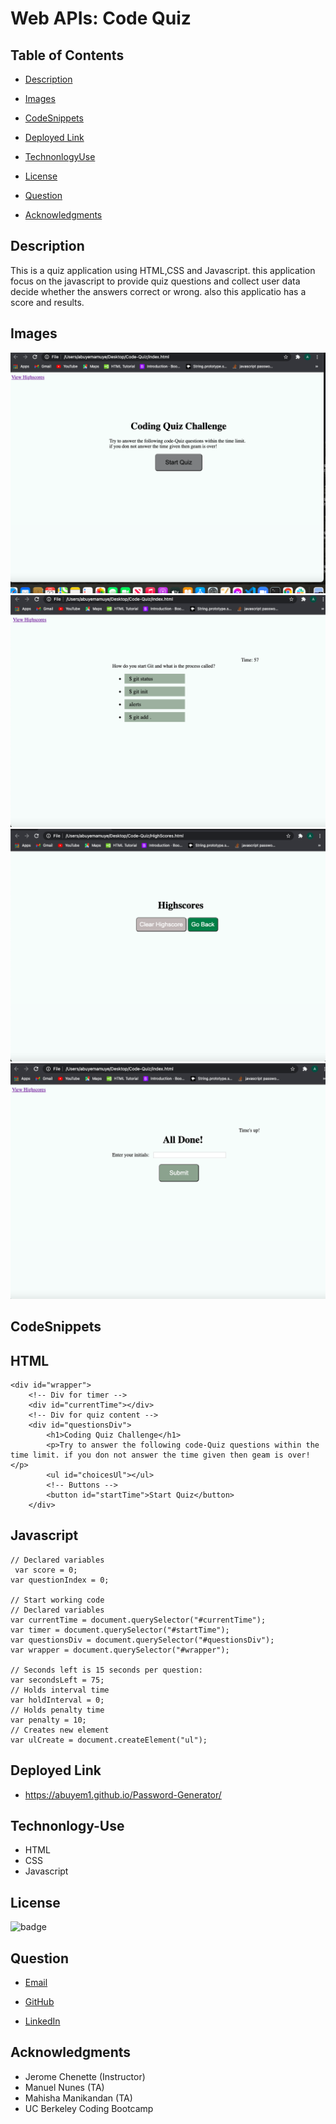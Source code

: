 # Web APIs: Code Quiz

## Table of Contents

- [Description](#description)

- [Images](#images)

- [CodeSnippets](#CodeSnippets)

- [Deployed Link](#deployed-link)

- [TechnonlogyUse](#Technonlogy-Use)

- [License](#license)

- [Question](#Question)

- [Acknowledgments](#Acknowledgments)

## Description

This is a quiz application using HTML,CSS and Javascript.
this application focus on the javascript to provide quiz questions and
collect user data decide whether the answers correct or wrong.
also this applicatio has a score and results.

## Images

![alt text](./assets/image/ScreenShot2020-12-22.png)
![alt text](./assets/image/ScreenShot2020-4.49.09.png)
![alt text](./assets/image/ScreenShot2020-12.png)
![alt text](./assets/image/ScreenShot2020.png)

## CodeSnippets

## HTML

    <div id="wrapper">
        <!-- Div for timer -->
        <div id="currentTime"></div>
        <!-- Div for quiz content -->
        <div id="questionsDiv">
            <h1>Coding Quiz Challenge</h1>
            <p>Try to answer the following code-Quiz questions within the time limit. if you don not answer the time given then geam is over!</p>
            <ul id="choicesUl"></ul>
            <!-- Buttons -->
            <button id="startTime">Start Quiz</button>
        </div>

## Javascript

    // Declared variables
     var score = 0;
    var questionIndex = 0;

    // Start working code
    // Declared variables
    var currentTime = document.querySelector("#currentTime");
    var timer = document.querySelector("#startTime");
    var questionsDiv = document.querySelector("#questionsDiv");
    var wrapper = document.querySelector("#wrapper");

    // Seconds left is 15 seconds per question:
    var secondsLeft = 75;
    // Holds interval time
    var holdInterval = 0;
    // Holds penalty time
    var penalty = 10;
    // Creates new element
    var ulCreate = document.createElement("ul");

## Deployed Link

- https://abuyem1.github.io/Password-Generator/

## Technonlogy-Use

- HTML
- CSS
- Javascript

## License

![badge](https://shields.io/badge/license-MIT-green)

## Question

- [Email](abuye20@yahoo.com)

- [GitHub](https://github.com/AbuyeM1)

- [LinkedIn](https://www.linkedin.com/in/abuye-mamuye-5a49921b0/)

## Acknowledgments

- Jerome Chenette (Instructor)
- Manuel Nunes (TA)
- Mahisha Manikandan (TA)
- UC Berkeley Coding Bootcamp
